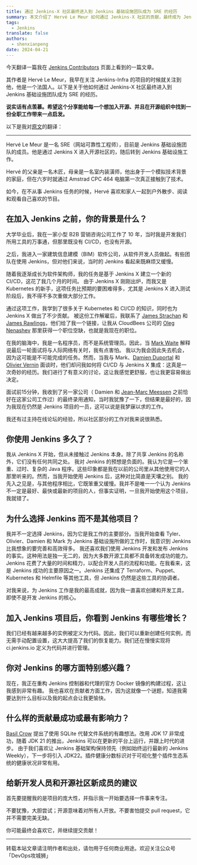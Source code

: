 ```yaml
---
title: 通过 Jenkins-X 社区最终进入到 Jenkins 基础设施团队成为 SRE 的经历
summary: 本文介绍了 Hervé Le Meur 如何通过 Jenkins-X 社区的贡献，最终成为 Jenkins 基础设施团队的一名 SRE，并分享了他的经历和对 Jenkins 的看法。
tags:
  - Jenkins
translate: false
authors:
  - shenxianpeng
date: 2024-04-21
---
```


今天翻译一篇我在 [Jenkins Contributors](https://contributors.jenkins.io/) 页面上看到的一篇文章。

其作者是 Hervé Le Meur，我早在关注 Jenkins-Infra 的项目的时候就关注到他，他是一个法国人。以下是关于他如何通过 Jenkins-X 社区最终进入到 Jenkins 基础设施团队成为 SRE 的经历。

**说实话有点羡慕。希望这个分享能给每一个想加入开源、并且在开源组织中找到一份全职工作带来一点启发。**

以下是我对[原文](https://contributors.jenkins.io/pages/contributors/herve-le-meur/)的翻译：

---

Hervé Le Meur 是一名 SRE（网站可靠性工程师），目前是 Jenkins 基础设施团队的成员。他是通过 Jenkins X 进入开源社区的，随后转到 Jenkins 基础设施工作。

Hervé 的父亲是一名木匠，母亲是一名室内装潢师，他出身于一个模拟技术背景的家庭，但在六岁时就通过 Amstrad CPC 464 电脑第一次真正接触到了技术。

如今，在不从事 Jenkins 任务的时候，Hervé 喜欢和家人一起到户外散步、阅读和观看自己喜欢的节目。


## 在加入 Jenkins 之前，你的背景是什么？

大学毕业后，我在一家小型 B2B 营销咨询公司工作了 10 年，当时我是开发我们所用工具的万事通，但那里既没有 CI/CD，也没有开源。

之后，我进入一家建筑信息建模（BIM）软件公司，从软件开发人员做起。有些团队在使用 Jenkins，但对他们来说，当时的 Jenkins 看起来既麻烦又缓慢。

随着我逐渐成长为软件架构师，我的任务是基于 Jenkins X 建立一个新的 CI/CD，这花了我几个月的时间。
由于 Jenkins X 刚刚出炉，而我又是 Kubernetes 的新手，这项任务比预期的要困难得多，尤其是 Jenkins X 进入测试阶段后，我不得不多次重做大部分工作。

通过这项工作，我学到了很多关于 Kubernetes 和 CI/CD 的知识，同时也为 Jenkins X 做出了不少贡献。
被这份工作解雇后，我联系了 [James Strachan](https://www.jenkins.io/blog/authors/jstrachan/) 和 [James Rawlings](https://www.jenkins.io/blog/authors/jrawlings/)，他们给了我一个链接，让我从 CloudBees 公司的 [Oleg Nenashev](https://www.jenkins.io/blog/authors/oleg_nenashev/) 那里获得一个职位空缺，也就是我现在的职位。

在我的脑海中，我是一名程序员，而不是系统管理员。因此，当 [Mark Waite](https://www.jenkins.io/blog/authors/markewaite/) 解释说最后一轮面试将与人际网络有关时，我有点害怕。
我以为我会因此失去机会，因为这可能是不可能完成的任务。然而，当我与 Mark、[Damien Duportal](https://www.jenkins.io/blog/authors/dduportal/) 和 [Olivier Vernin](https://www.jenkins.io/blog/authors/olblak/) 面谈时，他们却问我如何将 CI/CD 与 Jenkins X 集成：这真是一次奇妙的经历。我们进行了有意义的讨论，这让我感觉更舒服，也让我更容易做出决定。

面试前15分钟，我收到了另一家公司（ Damien 和 [Jean-Marc Meessen](https://www.jenkins.io/blog/authors/jmmeessen/) 之前恰好在这家公司工作过）的最终录用通知，当时我犹豫了一下，但结果是最好的，因为我现在仍然是 Jenkins 项目的一员，这可以说是我梦寐以求的工作。

我还有过主持在线论坛的经验，所以社区部分的工作对我来说很熟悉。

## 你使用 Jenkins 多久了？

我从 Jenkins X 开始，但从未接触过 Jenkins 本身。除了共享 Jenkins 的名称外，它们没有任何共同之处。
我对 Jenkins 的预想是负面的。我认为它是一个笨重、过时、复杂的 Java 程序。这些印象都是我在以前的公司里从其他使用它的人那里听来的。然而，当我开始使用 Jenkins 后，这种对比简直是天壤之别。
我的先入之见是，与其他程序相比，它既笨重又缓慢。我并不是唯一一个认为 Jenkins 不一定是最好、最快或最新的项目的人，但事实证明，一旦我开始使用这个项目，我就错了。

## 为什么选择 Jenkins 而不是其他项目？

我并不一定选择 Jenkins，因为它是我工作的主要部分。当我开始查看 Tyler、Olivier、Damien 和 Mark 为 Jenkins 基础设施所做的工作时，我意识到 Jenkins 比我想象的要完善和高效得多。
我还喜欢我们使用 Jenkins 开发和发布 Jenkins 的事实。这种用法是独一无二的，因为大多数开源工具都不具备转发成功的能力。
Jenkins 花费了大量的时间和精力，以配合开发人员的流程和功能。在我看来，这是 Jenkins 成功的主要原因之一。Jenkins 还集成了 Terraform、Puppet、Kubernetes 和 Helmfile 等其他工具，但 Jenkins 仍然是这些工具的协调者。

对我来说，为 Jenkins 工作是我的最高成就，因为我一直喜欢创建和开发工具，即使不是开发 Jenkins 的核心。

## 加入 Jenkins 项目后，你看到 Jenkins 有哪些增长？

我们已经有越来越多的实例被定义为代码。因此，我们可以重新创建任何实例，而无需手动配置设置，这大大提高了我们的恢复能力。我们还在慢慢实现将 ci.jenkins.io 定义为代码并进行管理。

## 你对 Jenkins 的哪方面特别感兴趣？

现在，我正在重构 Jenkins 控制器和代理的官方 Docker 镜像的构建过程，这让我感到非常有趣。
我也喜欢在贡献者方面工作，因为这就像一个谜题，知道我需要达到什么目标以及我的起点会让我更愉快。

## 什么样的贡献最成功或最有影响力？

[Basil Crow](https://www.jenkins.io/blog/authors/basil/) 提出了使用 SQLite 代替文件系统的有趣想法。改用 JDK 17 非常成功，随着 JDK 21 的推出，Jenkins 可以在更新的平台上运行，并跟上时代的进步。
由于我们喜欢让 Jenkins 基础架构保持领先（例如始终运行最新的 Jenkins Weekly），下一步将引入 JDK22。插件健康分数标识对于可视化整个插件生态系统的健康状况非常有用。

## 给新开发人员和开源社区新成员的建议

首先要提醒我的是项目的庞大性，并指示我一开始要选择一件事来专注。

不要犹豫，大胆尝试；开源意味着对所有人开放。不要害怕提交 pull request，它并不需要完美无缺。

你可能最终会喜欢它，并继续提交贡献！

---

转载本站文章请注明作者和出处，请勿用于任何商业用途。欢迎关注公众号「DevOps攻城狮」

